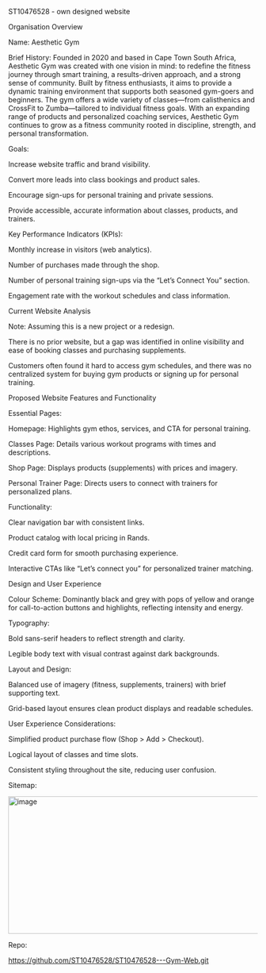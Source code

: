 ST10476528 - own designed website

Organisation Overview 

Name: Aesthetic Gym 

Brief History: 
Founded in 2020 and based in Cape Town South Africa, Aesthetic Gym was created with one vision in mind: to redefine the fitness journey through smart training, a results-driven approach, and a strong sense of community. Built by fitness enthusiasts, it aims to provide a dynamic training environment that supports both seasoned gym-goers and beginners. The gym offers a wide variety of classes—from calisthenics and CrossFit to Zumba—tailored to individual fitness goals. With an expanding range of products and personalized coaching services, Aesthetic Gym continues to grow as a fitness community rooted in discipline, strength, and personal transformation. 

  

Goals: 

Increase website traffic and brand visibility. 

Convert more leads into class bookings and product sales. 

Encourage sign-ups for personal training and private sessions. 

Provide accessible, accurate information about classes, products, and trainers. 

Key Performance Indicators (KPIs): 

Monthly increase in visitors (web analytics). 

Number of purchases made through the shop. 

Number of personal training sign-ups via the “Let’s Connect You” section. 

Engagement rate with the workout schedules and class information. 

 

Current Website Analysis 

Note: Assuming this is a new project or a redesign. 

There is no prior website, but a gap was identified in online visibility and ease of booking classes and purchasing supplements. 

Customers often found it hard to access gym schedules, and there was no centralized system for buying gym products or signing up for personal training. 

Proposed Website Features and Functionality 

Essential Pages: 

Homepage: Highlights gym ethos, services, and CTA for personal training. 

Classes Page: Details various workout programs with times and descriptions. 

Shop Page: Displays products (supplements) with prices and imagery. 

Personal Trainer Page: Directs users to connect with trainers for personalized plans. 

Functionality: 

Clear navigation bar with consistent links. 

Product catalog with local pricing in Rands. 

Credit card form for smooth purchasing experience. 

Interactive CTAs like “Let’s connect you” for personalized trainer matching. 

 

Design and User Experience 

Colour Scheme: Dominantly black and grey with pops of yellow and orange for call-to-action buttons and highlights, reflecting intensity and energy. 

Typography: 

Bold sans-serif headers to reflect strength and clarity. 

Legible body text with visual contrast against dark backgrounds. 

Layout and Design: 

Balanced use of imagery (fitness, supplements, trainers) with brief supporting text. 

Grid-based layout ensures clean product displays and readable schedules. 

User Experience Considerations: 

Simplified product purchase flow (Shop > Add > Checkout). 

Logical layout of classes and time slots. 

Consistent styling throughout the site, reducing user confusion. 

Sitemap:

<img width="786" height="277" alt="image" src="https://github.com/user-attachments/assets/74e7dd15-b6d3-48d0-bb8d-f003d5701132" />


Repo:

https://github.com/ST10476528/ST10476528---Gym-Web.git

 



 

